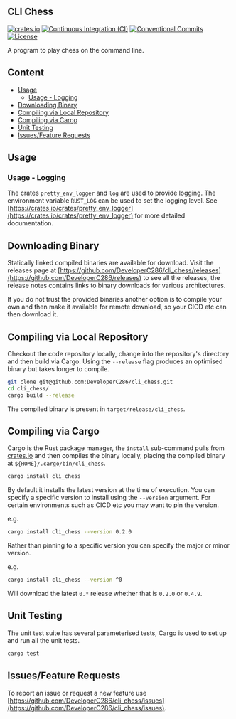 ## CLI Chess
[![crates.io](https://img.shields.io/crates/v/cli_chess)](https://crates.io/crates/cli_chess)
[![Continuous Integration (CI)](https://github.com/DeveloperC286/cli_chess/actions/workflows/continuous-integration.yml/badge.svg)](https://github.com/DeveloperC286/cli_chess/actions/workflows/continuous-integration.yml)
[![Conventional Commits](https://img.shields.io/badge/Conventional%20Commits-1.0.0-yellow.svg)](https://conventionalcommits.org)
[![License](https://img.shields.io/badge/License-AGPLv3-blue.svg)](https://www.gnu.org/licenses/agpl-3.0)


A program to play chess on the command line.


## Content
 * [Usage](#usage)
   + [Usage - Logging](#usage-logging)
 * [Downloading Binary](#downloading-binary)
 * [Compiling via Local Repository](#compiling-via-local-repository)
 * [Compiling via Cargo](#compiling-via-cargo)
 * [Unit Testing](#unit-testing)
 * [Issues/Feature Requests](#issuesfeature-requests)


## Usage


### Usage - Logging
The crates `pretty_env_logger` and `log` are used to provide logging.
The environment variable `RUST_LOG` can be used to set the logging level.
See [https://crates.io/crates/pretty_env_logger](https://crates.io/crates/pretty_env_logger) for more detailed documentation.


## Downloading Binary
Statically linked compiled binaries are available for download.
Visit the releases page at [https://github.com/DeveloperC286/cli_chess/releases](https://github.com/DeveloperC286/releases) to see all the releases, the release notes contains links to binary downloads for various architectures.

If you do not trust the provided binaries another option is to compile your own and then make it available for remote download, so your CICD etc can then download it.


## Compiling via Local Repository
Checkout the code repository locally, change into the repository's directory and then build via Cargo.
Using the `--release` flag produces an optimised binary but takes longer to compile.

```sh
git clone git@github.com:DeveloperC286/cli_chess.git
cd cli_chess/
cargo build --release
```

The compiled binary is present in `target/release/cli_chess`.


## Compiling via Cargo
Cargo is the Rust package manager, the `install` sub-command pulls from [crates.io](https://crates.io/crates/cli_chess) and then compiles the binary locally, placing the compiled binary at `${HOME}/.cargo/bin/cli_chess`.

```sh
cargo install cli_chess
```

By default it installs the latest version at the time of execution.
You can specify a specific version to install using the `--version` argument.
For certain environments such as CICD etc you may want to pin the version.

e.g.

```sh
cargo install cli_chess --version 0.2.0
```

Rather than pinning to a specific version you can specify the major or minor version.

e.g.

```sh
cargo install cli_chess --version ^0
```

Will download the latest `0.*` release whether that is `0.2.0` or `0.4.9`.


## Unit Testing
The unit test suite has several parameterised tests, Cargo is used to set up and run all the unit tests.

```sh
cargo test
```


## Issues/Feature Requests
To report an issue or request a new feature use [https://github.com/DeveloperC286/cli_chess/issues](https://github.com/DeveloperC286/cli_chess/issues).

